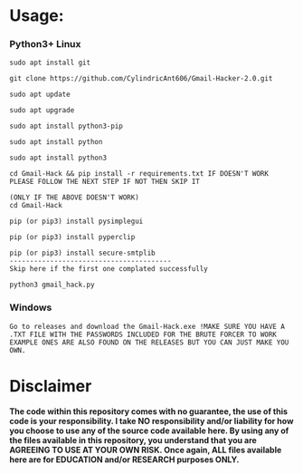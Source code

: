 # Usage:
### Python3+ Linux

```
sudo apt install git

git clone https://github.com/CylindricAnt606/Gmail-Hacker-2.0.git

sudo apt update

sudo apt upgrade

sudo apt install python3-pip

sudo apt install python

sudo apt install python3

cd Gmail-Hack && pip install -r requirements.txt IF DOESN'T WORK PLEASE FOLLOW THE NEXT STEP IF NOT THEN SKIP IT

(ONLY IF THE ABOVE DOESN'T WORK)
cd Gmail-Hack

pip (or pip3) install pysimplegui

pip (or pip3) install pyperclip

pip (or pip3) install secure-smtplib
----------------------------------------
Skip here if the first one complated successfully 

python3 gmail_hack.py

```
### Windows
```
Go to releases and download the Gmail-Hack.exe !MAKE SURE YOU HAVE A .TXT FILE WITH THE PASSWORDS INCLUDED FOR THE BRUTE FORCER TO WORK EXAMPLE ONES ARE ALSO FOUND ON THE RELEASES BUT YOU CAN JUST MAKE YOU OWN.

```

# Disclaimer


**The code within this repository comes with no guarantee, the use of this code is your responsibility. I take NO responsibility and/or liability for how you choose to use any of the source code available here. By using any of the files available in this repository, you understand that you are AGREEING TO USE AT YOUR OWN RISK. Once again, ALL files available here are for EDUCATION and/or RESEARCH purposes ONLY.**



